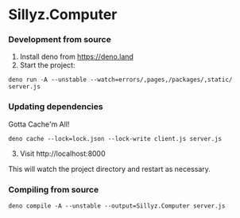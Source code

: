 # Sillyz.Computer

### Development from source

1. Install deno from https://deno.land
2. Start the project:

```
deno run -A --unstable --watch=errors/,pages,/packages/,static/ server.js
```

### Updating dependencies

Gotta Cache'm All!

```
deno cache --lock=lock.json --lock-write client.js server.js
```

3. Visit http://localhost:8000

This will watch the project directory and restart as necessary.

### Compiling from source

```
deno compile -A --unstable --output=Sillyz.Computer server.js
```
